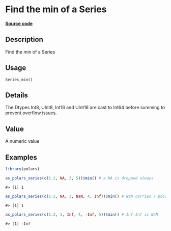 

# Find the min of a Series

[**Source code**](https://github.com/pola-rs/r-polars/tree/main/R/series__series.R#L777)

## Description

Find the min of a Series

## Usage

<pre><code class='language-R'>Series_min()
</code></pre>

## Details

The Dtypes Int8, UInt8, Int16 and UInt16 are cast to Int64 before
summing to prevent overflow issues.

## Value

A numeric value

## Examples

``` r
library(polars)

as_polars_series(c(1:2, NA, 3, 5))$min() # a NA is dropped always
```

    #> [1] 1

``` r
as_polars_series(c(1:2, NA, 3, NaN, 4, Inf))$min() # NaN carries / poisons
```

    #> [1] 1

``` r
as_polars_series(c(1:2, 3, Inf, 4, -Inf, 5))$min() # Inf-Inf is NaN
```

    #> [1] -Inf
